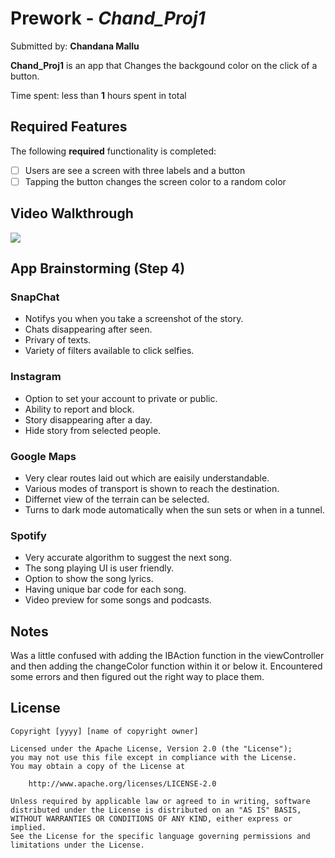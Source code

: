 # Prework - *Chand_Proj1*

Submitted by: **Chandana Mallu**

**Chand_Proj1** is an app that Changes the backgound color on the click of a button.

Time spent: less than **1** hours spent in total

## Required Features

The following **required** functionality is completed:

- [ ] Users are see a screen with three labels and a button
- [ ] Tapping the button changes the screen color to a random color
 
## Video Walkthrough

<div>
    <a href="https://www.loom.com/share/802fd2f441fa4318b119e5b0e182040d">
    </a>
    <a href="https://www.loom.com/share/802fd2f441fa4318b119e5b0e182040d">
      <img style="max-width:300px;" src="https://cdn.loom.com/sessions/thumbnails/802fd2f441fa4318b119e5b0e182040d-0fd69f0195b16043-full-play.gif">
    </a>
  </div> 


## App Brainstorming (Step 4)

### SnapChat
- Notifys you when you take a screenshot of the story.
- Chats disappearing after seen.
- Privary of texts.
- Variety of filters available to click selfies.

### Instagram
- Option to set your account to private or public.
- Ability to report and block.
- Story disappearing after a day.
- Hide story from selected people.

### Google Maps
- Very clear routes laid out which are eaisily understandable.
- Various modes of transport is shown to reach the destination.
- Differnet view of the terrain can be selected.
- Turns to dark mode automatically when the sun sets or when in a tunnel.

### Spotify
- Very accurate algorithm to suggest the next song.
- The song playing UI is user friendly.
- Option to show the song lyrics.
- Having unique bar code for each song.
- Video preview for some songs and podcasts.

## Notes 

Was a little confused with adding the IBAction function in the viewController and then adding the changeColor function within it or below it. Encountered some errors and then figured out the right way to place them. 

## License

    Copyright [yyyy] [name of copyright owner]

    Licensed under the Apache License, Version 2.0 (the "License");
    you may not use this file except in compliance with the License.
    You may obtain a copy of the License at

        http://www.apache.org/licenses/LICENSE-2.0

    Unless required by applicable law or agreed to in writing, software
    distributed under the License is distributed on an "AS IS" BASIS,
    WITHOUT WARRANTIES OR CONDITIONS OF ANY KIND, either express or implied.
    See the License for the specific language governing permissions and
    limitations under the License.
